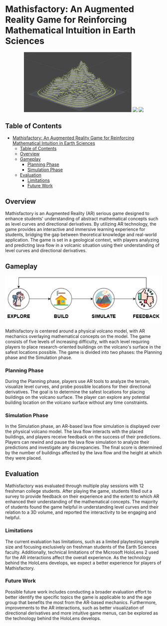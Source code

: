 # Mathisfactory: An Augmented Reality Game for Reinforcing Mathematical Intuition in Earth Sciences

<p align="center">
   
   <img src="./images/lc2.jpeg" width="345" />
   <img src="./images/lava-1.png" width="320" /> 
   <img src="./images/level-curves-overlay.png" width="330" />

</p>

## Table of Contents
- [Mathisfactory: An Augmented Reality Game for Reinforcing Mathematical Intuition in Earth Sciences](#mathisfactory-an-augmented-reality-game-for-reinforcing-mathematical-intuition-in-earth-sciences)
  - [Table of Contents](#table-of-contents)
  - [Overview](#overview)
  - [Gameplay](#gameplay)
    - [Planning Phase](#planning-phase)
    - [Simulation Phase](#simulation-phase)
  - [Evaluation](#evaluation)
    - [Limitations](#limitations)
    - [Future Work](#future-work)

## Overview

Mathisfactory is an Augmented Reality (AR) serious game designed to enhance students' understanding of abstract mathematical concepts such as level curves and directional derivatives. By utilizing AR technology, the game provides an interactive and immersive learning experience for students, bridging the gap between theoretical knowledge and real-world application. The game is set in a geological context, with players analyzing and predicting lava flow in a volcanic situation using their understanding of level curves and directional derivatives.

## Gameplay

<p align="center">
  <img src="./images/loop.png" />
</p>

Mathisfactory is centered around a physical volcano model, with AR mechanics overlaying mathematical concepts on the model. The game consists of five levels of increasing difficulty, with each level requiring players to place research-oriented buildings on the volcano's surface in the safest locations possible. The game is divided into two phases: the Planning phase and the Simulation phase.

### Planning Phase

During the Planning phase, players use AR tools to analyze the terrain, visualize level curves, and probe possible locations for their directional derivatives. The goal is to determine the safest locations for placing buildings on the volcano surface. The player can explore any potential building location on the volcano surface without any time constraints.

### Simulation Phase

In the Simulation phase, an AR-based lava flow simulation is displayed over the physical volcano model. The lava flow interacts with the placed buildings, and players receive feedback on the success of their predictions. Players can rewind and pause the lava flow simulation to analyze their predictions and investigate any discrepancies. The final score is determined by the number of buildings affected by the lava flow and the height at which they were placed.

## Evaluation

Mathisfactory was evaluated through multiple play sessions with 12 freshman college students. After playing the game, students filled out a survey to provide feedback on their experience and the extent to which AR enhanced their understanding of the mathematical concepts. The majority of students found the game helpful in understanding level curves and their relation to a 3D volume, and reported the interactivity to be engaging and helpful.

### Limitations

The current evaluation has limitations, such as a limited playtesting sample size and focusing exclusively on freshman students of the Earth Sciences faculty. Additionally, technical limitations of the Microsoft HoloLens 2 used for the AR interactions affect the overall experience. As the technology behind the HoloLens develops, we expect a better experience for players of Mathisfactory.

### Future Work

Possible future work includes conducting a broader evaluation effort to better identify the specific topics the game is applicable to and the age group that benefits the most from the AR-based mechanics. Furthermore, improvements to the AR interactions, such as better visualization of directional derivatives and more intuitive game menus, can be explored as the technology behind the HoloLens develops.
